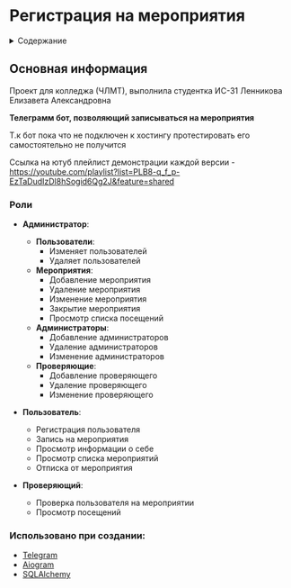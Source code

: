 <H1 id="up" align="center"><H1>Регистрация на мероприятия </H1>

<details>
  <summary>Содержание</summary>
  <ol >
    <li >
      <a href="#info">О Проекте</a>
        <ul>
            <li><a href="#roles">Роли</a></li>
        </ul>
    </li>
    <li >
      <a href="#build_with">Использовалось при создании</a>
    </li>
  </ol>
</details>

<H2 id="info"> Основная информация</H2>
Проект для колледжа (ЧЛМТ), выполнила студентка ИС-31 Ленникова Елизавета Александровна

**Телеграмм бот, позволяющий записываться на мероприятия**

Т.к бот пока что не подключен к хостингу протестировать его самостоятельно не получится

Ссылка на ютуб плейлист демонстрации каждой версии - https://youtube.com/playlist?list=PLB8-q_f_p-EzTaDudIzDl8hSogid6Qg2J&feature=shared


<H3 id="#roles">Роли</H3>

* **Администратор**:
  * **Пользователи**:
    * Изменяет пользователей
    * Удаляет пользователей
  * **Мероприятия**:
    * Добавление мероприятия
    * Удаление мероприятия
    * Изменение мероприятия
    * Закрытие мероприятия
    * Просмотр списка посещений
   * **Администраторы**:
     * Добавление администраторов
     * Удаление администраторов
     * Изменение администраторов
   * **Проверяющие**:
      * Добавление проверяющего
      * Удаление проверяющего
      * Изменение проверяющего

    
      
* **Пользователь**:
  * Регистрация пользователя 
  * Запись на мероприятия 
  * Просмотр информации о себе 
  * Просмотр списка мероприятий 
  * Отписка от мероприятия 


* **Проверяющий**:
  * Проверка пользователя на мероприятии
  * Просмотр посещений



<H3 id="build_with"> Использовано при создании: </H3>

* <a href="https://web.telegram.org/">Telegram</a>
* <a href="https://aiogram.dev/">Aiogram</a>
* <a href="https://www.sqlalchemy.org/">SQLAlchemy</a>
